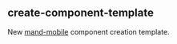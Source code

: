 ## create-component-template

New [mand-mobile](https://github.com/didi/mand-mobile) component creation template.